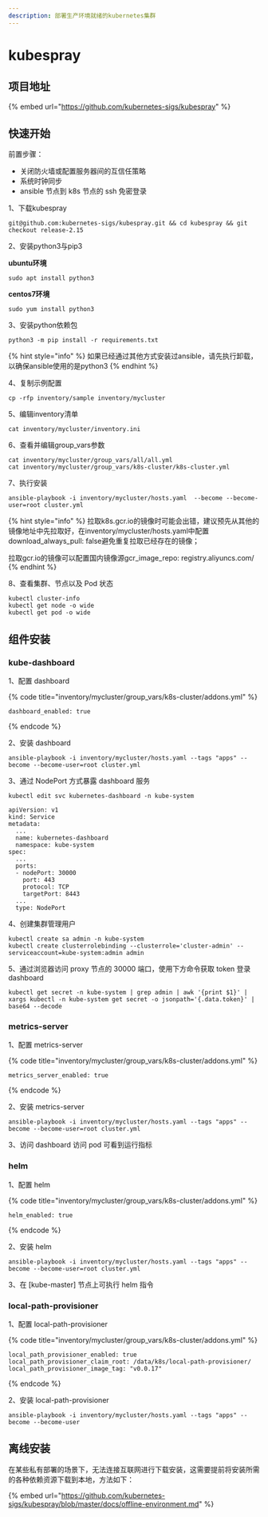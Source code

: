 ```yaml
---
description: 部署生产环境就绪的kubernetes集群
---
```


# kubespray

## 项目地址

{% embed url="https://github.com/kubernetes-sigs/kubespray" %}

## 快速开始

前置步骤：

* 关闭防火墙或配置服务器间的互信任策略
* 系统时钟同步
* ansible 节点到 k8s 节点的 ssh 免密登录

1、下载kubespray

```text
git@github.com:kubernetes-sigs/kubespray.git && cd kubespray && git checkout release-2.15
```

2、安装python3与pip3

**ubuntu环境**

```text
sudo apt install python3
```

**centos7环境**

```text
sudo yum install python3
```

3、安装python依赖包

```text
python3 -m pip install -r requirements.txt
```

{% hint style="info" %}
如果已经通过其他方式安装过ansible，请先执行卸载，以确保ansible使用的是python3
{% endhint %}

4、复制示例配置

```text
cp -rfp inventory/sample inventory/mycluster
```

5、编辑inventory清单

```text
cat inventory/mycluster/inventory.ini
```

6、查看并编辑group\_vars参数

```text
cat inventory/mycluster/group_vars/all/all.yml
cat inventory/mycluster/group_vars/k8s-cluster/k8s-cluster.yml
```

7、执行安装

```text
ansible-playbook -i inventory/mycluster/hosts.yaml  --become --become-user=root cluster.yml
```

{% hint style="info" %}
拉取k8s.gcr.io的镜像时可能会出错，建议预先从其他的镜像地址中先拉取好，在inventory/mycluster/hosts.yaml中配置download\_always\_pull: false避免重复拉取已经存在的镜像；

拉取gcr.io的镜像可以配置国内镜像源gcr\_image\_repo: registry.aliyuncs.com/
{% endhint %}

8、查看集群、节点以及 Pod 状态

```text
kubectl cluster-info
kubectl get node -o wide
kubectl get pod -o wide
```

## 组件安装

### kube-dashboard

1、配置 dashboard

{% code title="inventory/mycluster/group\_vars/k8s-cluster/addons.yml" %}
```text
dashboard_enabled: true
```
{% endcode %}

2、安装 dashboard

```text
ansible-playbook -i inventory/mycluster/hosts.yaml --tags "apps" --become --become-user=root cluster.yml
```

3、通过 NodePort 方式暴露 dashboard 服务

```text
kubectl edit svc kubernetes-dashboard -n kube-system
```

```text
apiVersion: v1
kind: Service
metadata:
  ...
  name: kubernetes-dashboard
  namespace: kube-system
spec:
  ...
  ports:
  - nodePort: 30000
    port: 443
    protocol: TCP
    targetPort: 8443
  ...
  type: NodePort

```

4、创建集群管理用户

```text
kubectl create sa admin -n kube-system
kubectl create clusterrolebinding --clusterrole='cluster-admin' --serviceaccount=kube-system:admin admin
```

5、通过浏览器访问 proxy 节点的 30000 端口，使用下方命令获取 token 登录 dashboard

```text
kubectl get secret -n kube-system | grep admin | awk '{print $1}' | xargs kubectl -n kube-system get secret -o jsonpath='{.data.token}' | base64 --decode
```

### metrics-server

1、配置 metrics-server

{% code title="inventory/mycluster/group\_vars/k8s-cluster/addons.yml" %}
```text
metrics_server_enabled: true
```
{% endcode %}

2、安装 metrics-server

```text
ansible-playbook -i inventory/mycluster/hosts.yaml --tags "apps" --become --become-user=root cluster.yml
```

3、访问 dashboard 访问 pod 可看到运行指标

### helm

1、配置 helm

{% code title="inventory/mycluster/group\_vars/k8s-cluster/addons.yml" %}
```text
helm_enabled: true
```
{% endcode %}

2、安装 helm

```text
ansible-playbook -i inventory/mycluster/hosts.yaml --tags "apps" --become --become-user=root cluster.yml
```

3、在 \[kube-master\] 节点上可执行 helm 指令

### local-path-provisioner

1、配置 local-path-provisioner

{% code title="inventory/mycluster/group\_vars/k8s-cluster/addons.yml" %}
```text
local_path_provisioner_enabled: true
local_path_provisioner_claim_root: /data/k8s/local-path-provisioner/
local_path_provisioner_image_tag: "v0.0.17"
```
{% endcode %}

2、安装 local-path-provisioner

```text
ansible-playbook -i inventory/mycluster/hosts.yaml --tags "apps" --become --become-user
```

## 离线安装

在某些私有部署的场景下，无法连接互联网进行下载安装，这需要提前将安装所需的各种依赖资源下载到本地，方法如下：

{% embed url="https://github.com/kubernetes-sigs/kubespray/blob/master/docs/offline-environment.md" %}

